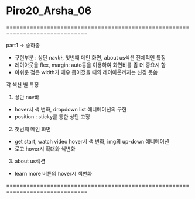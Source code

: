 # Piro20_Arsha_06

==============================================================================

part1 -> 송하종
- 구현부분 : 상단 nav바, 첫번째 메인 화면, about us섹션
전체적인 특징
- 레이아웃을 flex, margin: auto등을 이용하여 화면비를 좀 더 중요시 함
- 아쉬운 점은 width가 매우 좁아졌을 때의 레이아웃까지는 신경 못씀

각 섹션 별 특징 
1. 상단 nav바
- hover시 색 변화, dropdown list 애니메이션의 구현
- position : sticky를 통한 상단 고정
2. 첫번째 메인 화면
- get start, watch video hover시 색 변화, img의 up-down 애니메이션
- 로고 hover시 확대와 색변화 
3. about us섹션
- learn more 버튼의 hover시 색변화


==============================================================================
